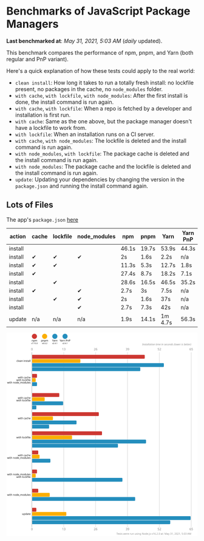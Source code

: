 # Benchmarks of JavaScript Package Managers

**Last benchmarked at**: _May 31, 2021, 5:03 AM_ (_daily_ updated).

This benchmark compares the performance of npm, pnpm, and Yarn (both regular and PnP variant).

Here's a quick explanation of how these tests could apply to the real world:

- `clean install`: How long it takes to run a totally fresh install: no lockfile present, no packages in the cache, no `node_modules` folder.
- `with cache`, `with lockfile`, `with node_modules`: After the first install is done, the install command is run again.
- `with cache`, `with lockfile`: When a repo is fetched by a developer and installation is first run.
- `with cache`: Same as the one above, but the package manager doesn't have a lockfile to work from.
- `with lockfile`: When an installation runs on a CI server.
- `with cache`, `with node_modules`: The lockfile is deleted and the install command is run again.
- `with node_modules`, `with lockfile`: The package cache is deleted and the install command is run again.
- `with node_modules`: The package cache and the lockfile is deleted and the install command is run again.
- `update`: Updating your dependencies by changing the version in the `package.json` and running the install command again.

## Lots of Files

The app's `package.json` [here](https://github.com/pnpm/pnpm.github.io/blob/main/benchmarks/fixtures/alotta-files/package.json)

| action  | cache | lockfile | node_modules| npm | pnpm | Yarn | Yarn PnP |
| ---     | ---   | ---      | ---         | --- | ---  | ---  | ---      |
| install |       |          |             | 46.1s | 19.7s | 53.9s | 44.3s |
| install | ✔     | ✔        | ✔           | 2s | 1.6s | 2.2s | n/a |
| install | ✔     | ✔        |             | 11.3s | 5.3s | 12.7s | 1.8s |
| install | ✔     |          |             | 27.4s | 8.7s | 18.2s | 7.1s |
| install |       | ✔        |             | 28.6s | 16.5s | 46.5s | 35.2s |
| install | ✔     |          | ✔           | 2.7s | 3s | 7.5s | n/a |
| install |       | ✔        | ✔           | 2s | 1.6s | 37s | n/a |
| install |       |          | ✔           | 2.7s | 7.3s | 42s | n/a |
| update  | n/a   | n/a      | n/a         | 1.9s | 14.1s | 1m 4.7s | 56.3s |

![Graph of the alotta-files results](../../static/img/benchmarks/alotta-files.svg)